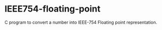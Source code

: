# IEEE754-floating-point
C program to convert a number into IEEE-754 Floating point representation.

